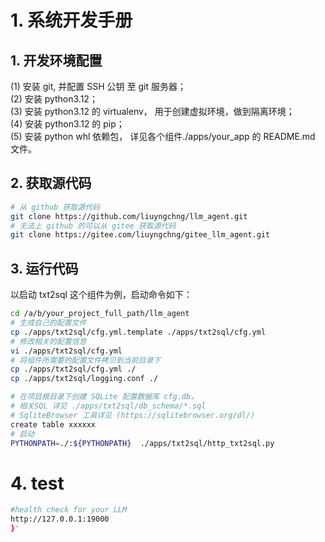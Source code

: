 # 1. 系统开发手册

## 1. 开发环境配置

(1) 安装 git, 并配置 SSH 公钥 至 git 服务器；  
(2) 安装 python3.12；  
(3) 安装 python3.12 的 virtualenv， 用于创建虚拟环境，做到隔离环境；  
(4) 安装 python3.12 的 pip；  
(5) 安装 python whl 依赖包， 详见各个组件./apps/your_app 的 README.md 文件。

## 2. 获取源代码
```sh
# 从 github 获取源代码
git clone https://github.com/liuyngchng/llm_agent.git
# 无法上 github 的可以从 gitee 获取源代码
git clone https://gitee.com/liuyngchng/gitee_llm_agent.git
```

## 3. 运行代码
以启动 txt2sql 这个组件为例，启动命令如下：
```sh
cd /a/b/your_project_full_path/llm_agent
# 生成自己的配置文件
cp ./apps/txt2sql/cfg.yml.template ./apps/txt2sql/cfg.yml
# 修改相关的配置信息
vi ./apps/txt2sql/cfg.yml
# 将组件所需要的配置文件拷贝到当前目录下
cp ./apps/txt2sql/cfg.yml ./
cp ./apps/txt2sql/logging.conf ./

# 在项目根目录下创建 SQLite 配置数据库 cfg.db，
# 相关SQL 详见 ./apps/txt2sql/db_schema/*.sql
# SqliteBrowser 工具详见 (https://sqlitebrowser.org/dl/) 
create table xxxxxx
# 启动
PYTHONPATH=./:${PYTHONPATH}  ./apps/txt2sql/http_txt2sql.py

```
# 4. test

```sh
#health check for your LLM
http://127.0.0.1:19000
}'
```

